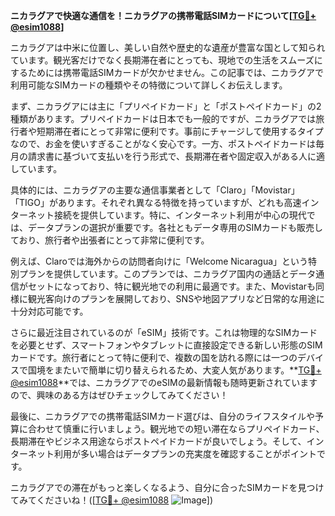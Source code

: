 **ニカラグアで快適な通信を！ニカラグアの携帯電話SIMカードについて[[TG💪+ @esim1088](https://t.me/s/esim1088)]**

ニカラグアは中米に位置し、美しい自然や歴史的な遺産が豊富な国として知られています。観光客だけでなく長期滞在者にとっても、現地での生活をスムーズにするためには携帯電話SIMカードが欠かせません。この記事では、ニカラグアで利用可能なSIMカードの種類やその特徴について詳しくお伝えします。

まず、ニカラグアには主に「プリペイドカード」と「ポストペイドカード」の2種類があります。プリペイドカードは日本でも一般的ですが、ニカラグアでは旅行者や短期滞在者にとって非常に便利です。事前にチャージして使用するタイプなので、お金を使いすぎることがなく安心です。一方、ポストペイドカードは毎月の請求書に基づいて支払いを行う形式で、長期滞在者や固定収入がある人に適しています。

具体的には、ニカラグアの主要な通信事業者として「Claro」「Movistar」「TIGO」があります。それぞれ異なる特徴を持っていますが、どれも高速インターネット接続を提供しています。特に、インターネット利用が中心の現代では、データプランの選択が重要です。各社ともデータ専用のSIMカードも販売しており、旅行者や出張者にとって非常に便利です。

例えば、Claroでは海外からの訪問者向けに「Welcome Nicaragua」という特別プランを提供しています。このプランでは、ニカラグア国内の通話とデータ通信がセットになっており、特に観光地での利用に最適です。また、Movistarも同様に観光客向けのプランを展開しており、SNSや地図アプリなど日常的な用途に十分対応可能です。

さらに最近注目されているのが「eSIM」技術です。これは物理的なSIMカードを必要とせず、スマートフォンやタブレットに直接設定できる新しい形態のSIMカードです。旅行者にとって特に便利で、複数の国を訪れる際には一つのデバイスで国境をまたいで簡単に切り替えられるため、大変人気があります。**[TG💪+ @esim1088](https://t.me/s/esim1088)**では、ニカラグアでのeSIMの最新情報も随時更新されていますので、興味のある方はぜひチェックしてみてください！

最後に、ニカラグアでの携帯電話SIMカード選びは、自分のライフスタイルや予算に合わせて慎重に行いましょう。観光地での短い滞在ならプリペイドカード、長期滞在やビジネス用途ならポストペイドカードが良いでしょう。そして、インターネット利用が多い場合はデータプランの充実度を確認することがポイントです。

ニカラグアでの滞在がもっと楽しくなるよう、自分に合ったSIMカードを見つけてみてくださいね！([[TG💪+ @esim1088](https://t.me/s/esim1088) ![Image](https://i.postimg.cc/Y0z9fWf4/image.png)])